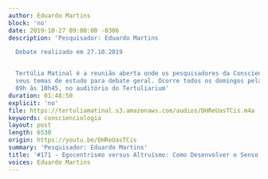 ```yaml
---
author: Eduardo Martins
block: 'no'
date: 2019-10-27 09:00:00 -0306
description: 'Pesquisador: Eduardo Martins

  Debate realizado em 27.10.2019


  Tertúlia Matinal é a reunião aberta onde os pesquisadores da Conscienciologia apresentam
  seus temas de estudo para debate geral. Ocorre todos os domingos pela manhã, das
  09h às 10h45, no auditório do Tertuliarium'
duration: 01:48:50
explicit: 'no'
file: https://tertuliamatinal.s3.amazonaws.com/audios/DHReUasTCis.m4a
keywords: conscienciologia
layout: post
length: 6530
origin: https://youtu.be/DHReUasTCis
summary: 'Pesquisador: Eduardo Martins'
title: '#171 - Egocentrismo versus Altruísmo: Como Desenvolver o Senso de Grupalidade'
voices: Eduardo Martins
---
```

